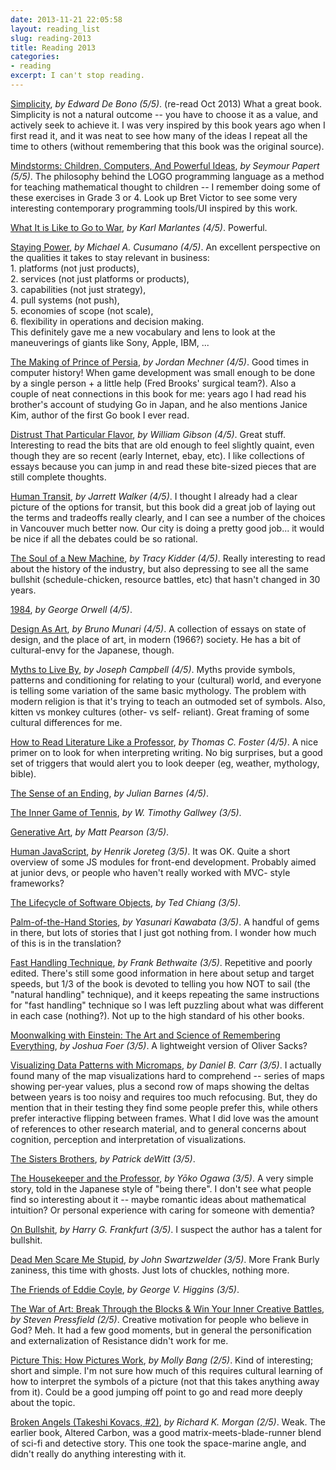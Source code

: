 ```yaml
---
date: 2013-11-21 22:05:58
layout: reading_list
slug: reading-2013
title: Reading 2013
categories:
- reading
excerpt: I can't stop reading.
---
```



[Simplicity](http://amazon.com/dp/0140258396/), _by Edward De Bono (5/5)_.
(re-read Oct 2013) What a great book. Simplicity is not a natural outcome --
you have to choose it as a value, and actively seek to achieve it. I was very
inspired by this book years ago when I first read it, and it was neat to see
how many of the ideas I repeat all the time to others (without remembering
that this book was the original source).

[Mindstorms: Children, Computers, And Powerful
Ideas](http://amazon.com/dp/0465046746/), _by Seymour Papert (5/5)_. The
philosophy behind the LOGO programming language as a method for teaching
mathematical thought to children -- I remember doing some of these exercises
in Grade 3 or 4. Look up Bret Victor to see some very interesting contemporary
programming tools/UI inspired by this work.

[What It is Like to Go to War](http://amazon.com/dp/0802119921/), _by Karl Marlantes (4/5)_.
Powerful.

[Staying Power](http://amazon.com/dp/019921896X/), _by Michael A. Cusumano
(4/5)_. An excellent perspective on the qualities it takes to stay relevant in
business: <br/>1. platforms (not just products), <br/>2. services (not just
platforms or products),<br/>3. capabilities (not just strategy),<br/>4. pull
systems (not push), <br/>5. economies of scope (not scale),<br/>6. flexibility
in operations and decision making.<br/>This definitely gave me a new
vocabulary and lens to look at the maneuverings of giants like Sony, Apple,
IBM, ...

[The Making of Prince of Persia](http://amazon.com/dp/B005WUE6Q2/), _by Jordan Mechner
(4/5)_. Good times in computer history! When game development was small enough
to be done by a single person + a little help (Fred Brooks' surgical team?).
Also a couple of neat connections in this book for me: years ago I had read
his brother's account of studying Go in Japan, and he also mentions Janice
Kim, author of the first Go book I ever read.

[Distrust That Particular Flavor](http://amazon.com/dp/039915843X/), _by
William Gibson (4/5)_. Great stuff. Interesting to read the bits that are old
enough to feel slightly quaint, even though they are so recent (early
Internet, ebay, etc). I like collections of essays because you can jump in and
read these bite-sized pieces that are still complete thoughts.

[Human Transit](http://amazon.com/dp/1597269719/), _by Jarrett Walker (4/5)_.
I thought I already had a clear picture of the options for transit, but this
book did a great job of laying out the terms and tradeoffs really clearly, and
I can see a number of the choices in Vancouver much better now. Our city is
doing a pretty good job... it would be nice if all the debates could be so
rational.

[The Soul of a New Machine](http://amazon.com/dp/0316491977/), _by Tracy
Kidder (4/5)_. Really interesting to read about the history of the industry,
but also depressing to see all the same bullshit (schedule-chicken, resource
battles, etc) that hasn't changed in 30 years.

[1984](http://amazon.com/dp/0451524934/), _by George Orwell (4/5)_.


[Design As Art](http://amazon.com/dp/0141035811/), _by Bruno Munari (4/5)_. A
collection of essays on state of design, and the place of art, in modern
(1966?) society. He has a bit of cultural-envy for the Japanese, though.

[Myths to Live By](http://amazon.com/dp/0140194614/), _by Joseph Campbell
(4/5)_. Myths provide symbols, patterns and conditioning for relating to your
(cultural) world, and everyone is telling some variation of the same basic
mythology. The problem with modern religion is that it's trying to teach an
outmoded set of symbols. Also, kitten vs monkey cultures (other- vs self-
reliant). Great framing of some cultural differences for me.

[How to Read Literature Like a Professor](http://amazon.com/dp/006000942X/),
_by Thomas C. Foster (4/5)_. A nice primer on to look for when interpreting
writing. No big surprises, but a good set of triggers that would alert you to
look deeper (eg, weather, mythology, bible).

[The Sense of an Ending](http://amazon.com/dp/0224094157/), _by Julian Barnes (4/5)_.


[The Inner Game of Tennis](http://amazon.com/dp/0679778314/), _by W. Timothy Gallwey (3/5)_.


[Generative Art](http://amazon.com/dp/1935182625/), _by Matt Pearson (3/5)_.


[Human JavaScript](http://amazon.com/dp/B00G9FGHFW/), _by Henrik Joreteg (3/5)_. It was
OK. Quite a short overview of some JS modules for front-end development.
Probably aimed at junior devs, or people who haven't really worked with MVC-
style frameworks?

[The Lifecycle of Software Objects](http://amazon.com/dp/1596063173/), _by Ted Chiang (3/5)_.


[Palm-of-the-Hand Stories](http://amazon.com/dp/0374530491/), _by Yasunari
Kawabata (3/5)_.  A handful of gems in there, but lots of stories that I just
got nothing from. I wonder how much of this is in the translation?

[Fast Handling Technique](http://amazon.com/dp/1408154161/), _by Frank
Bethwaite (3/5)_.  Repetitive and poorly edited. There's still some good
information in here about setup and target speeds, but 1/3 of the book is
devoted to telling you how NOT to sail (the "natural handling" technique), and
it keeps repeating the same instructions for "fast handling" technique so I
was left puzzling about what was different in each case (nothing?). Not up to
the high standard of his other books.

[Moonwalking with Einstein: The Art and Science of Remembering Everything](http://amazon.com/dp/159420229X/), _by Joshua Foer (3/5)_.
A lightweight version of Oliver Sacks?

[Visualizing Data Patterns with Micromaps](http://amazon.com/dp/142007573X/),
_by Daniel B. Carr (3/5)_.  I actually found many of the map visualizations
hard to comprehend -- series of maps showing per-year values, plus a second
row of maps showing the deltas between years is too noisy and requires too
much refocusing. But, they do mention that in their testing they find some
people prefer this, while others prefer interactive flipping between frames.
What I did love was the amount of references to other research material, and
to general concerns about cognition, perception and interpretation of
visualizations.

[The Sisters Brothers](http://amazon.com/dp/0062041266/), _by Patrick deWitt (3/5)_.


[The Housekeeper and the Professor](http://amazon.com/dp/0312427808/), _by
Yōko Ogawa (3/5)_. A very simple story, told in the Japanese style of "being
there". I don't see what people find so interesting about it -- maybe romantic
ideas about mathematical intuition? Or personal experience with caring for
someone with dementia?

[On Bullshit](http://amazon.com/dp/0691122946/), _by Harry G. Frankfurt (3/5)_.
I suspect the author has a talent for bullshit.

[Dead Men Scare Me Stupid](http://amazon.com/dp/0975579983/), _by John
Swartzwelder (3/5)_. More Frank Burly zaniness, this time with ghosts. Just
lots of chuckles, nothing more.

[The Friends of Eddie Coyle](http://amazon.com/dp/031242969X/), _by George V. Higgins (3/5)_.


[The War of Art: Break Through the Blocks & Win Your Inner Creative Battles](http://amazon.com/dp/0446691437/), _by Steven Pressfield (2/5)_.
Creative motivation for people who believe in God? Meh. It had a few good
moments, but in general the personification and externalization of Resistance
didn't work for me.

[Picture This: How Pictures Work](http://amazon.com/dp/0613300912/), _by Molly
Bang (2/5)_. Kind of interesting; short and simple. I'm not sure how much of
this requires cultural learning of how to interpret the symbols of a picture
(not that this takes anything away from it). Could be a good jumping off point
to go and read more deeply about the topic.

[Broken Angels (Takeshi Kovacs, #2)](http://amazon.com/dp/0345457714/), _by
Richard K. Morgan (2/5)_. Weak. The earlier book, Altered Carbon, was a good
matrix-meets-blade-runner blend of sci-fi and detective story. This one took
the space-marine angle, and didn't really do anything interesting with it.


